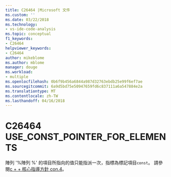 ```yaml
---
title: C26464 |Microsoft 文件
ms.custom: ''
ms.date: 03/22/2018
ms.technology:
- vs-ide-code-analysis
ms.topic: conceptual
f1_keywords:
- C26464
helpviewer_keywords:
- C26464
author: mikeblome
ms.author: mblome
manager: douge
ms.workload:
- multiple
ms.openlocfilehash: 0b6f9b456a6844a987d32763ebdb25e99f6ef7ae
ms.sourcegitcommit: 6a9d5bd75e50947659fd6c837111a6a547884e2a
ms.translationtype: MT
ms.contentlocale: zh-TW
ms.lasthandoff: 04/16/2018
---
```

# <a name="c26464-useconstpointerforelements"></a>C26464 USE_CONST_POINTER_FOR_ELEMENTS
  陣列 '%陣列 %' 的項目所指向的值只能指派一次，指標為標記項目`const`。 請參閱[c + + 核心指導方針 con.4](https://github.com/isocpp/CppCoreGuidelines/blob/master/CppCoreGuidelines.md#con4-use-const-to-define-objects-with-values-that-do-not-change-after-construction)。